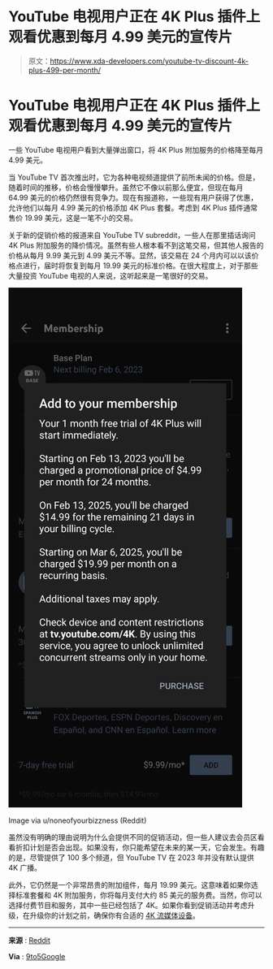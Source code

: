 # YouTube 电视用户正在 4K Plus 插件上观看优惠到每月 4.99 美元的宣传片

> 原文：<https://www.xda-developers.com/youtube-tv-discount-4k-plus-499-per-month/>

# YouTube 电视用户正在 4K Plus 插件上观看优惠到每月 4.99 美元的宣传片

一些 YouTube 电视用户看到大量弹出窗口，将 4K Plus 附加服务的价格降至每月 4.99 美元。

当 YouTube TV 首次推出时，它为各种电视频道提供了前所未闻的价格。但是，随着时间的推移，价格会慢慢攀升。虽然它不像以前那么便宜，但现在每月 64.99 美元的价格仍然很有竞争力。现在有报道称，一些现有用户获得了优惠，允许他们以每月 4.99 美元的价格添加 4K Plus 套餐。考虑到 4K Plus 插件通常售价 19.99 美元，这是一笔不小的交易。

关于新的促销价格的报道来自 YouTube TV subreddit，一些人在那里插话询问 4K Plus 附加服务的降价情况。虽然有些人根本看不到这笔交易，但其他人报告的价格从每月 9.99 美元到 4.99 美元不等。显然，该交易在 24 个月内可以以该价格点进行，届时将恢复到每月 19.99 美元的标准价格。在很大程度上，对于那些大量投资 YouTube 电视的人来说，这听起来是一笔很好的交易。

 <picture>![rmrWJhS](img/e1670f2e5f9d175647a10e23e875ccb8.png)</picture> 

Image via u/noneofyourbizzness (Reddit)

虽然没有明确的理由说明为什么会提供不同的促销活动，但一些人建议去会员区看看折扣计划是否会出现。如果没有，你只能希望在未来的某一天，它会发生。有趣的是，尽管提供了 100 多个频道，但 YouTube TV 在 2023 年并没有默认提供 4K 广播。

此外，它仍然是一个非常昂贵的附加组件，每月 19.99 美元。这意味着如果你选择标准套餐和 4K 附加服务，你将每月支付大约 85 美元的服务费。当然，你可以选择付费节目和服务，其中一些已经包括了 4K。如果你看到促销活动并考虑升级，在升级你的计划之前，确保你有合适的 [4K 流媒体设备](https://www.xda-developers.com/best-media-streaming-devices/)。

* * *

**来源** : [Reddit](https://www.reddit.com/r/youtubetv/comments/10c07pg/4k_plus_699_for_24_months/)

**Via** : [9to5Google](https://9to5google.com/)